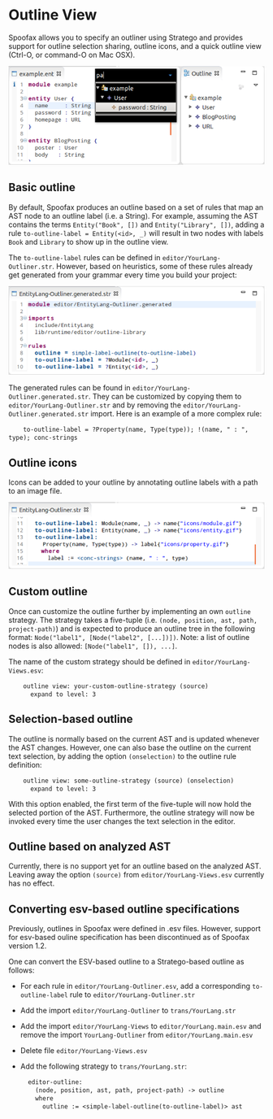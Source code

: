 Outline View
============
Spoofax allows you to specify an outliner using Stratego and provides support for outline selection sharing, outline icons, and a quick outline view (Ctrl-O, or command-O on Mac OSX).

![Alt text](outline1.png)

Basic outline
---------------------------
By default, Spoofax produces an outline based on a set of rules that map an AST node to an outline label (i.e. a String). For example, assuming the AST contains the terms ``Entity("Book", [])`` and ``Entity("Library", [])``, adding a rule ``to-outline-label = Entity(<id>, _)`` will result in two nodes with labels ``Book`` and ``Library`` to show up in the outline view.

The ``to-outline-label`` rules can be defined in ``editor/YourLang-Outliner.str``. However, based on heuristics, some of these rules already get generated from your grammar every time you build your project:

![Alt text](outline2.png)

The generated rules can be found in ``editor/YourLang-Outliner.generated.str``. They can be customized by copying them to ``editor/YourLang-Outliner.str`` and by removing the ``editor/YourLang-Outliner.generated.str`` import. Here is an example of a more complex rule:

        to-outline-label = ?Property(name, Type(type)); !(name, " : ", type); conc-strings


Outline icons
-------------
Icons can be added to your outline by annotating outline labels with a path to an image file.

![Alt text](outline3.png)


Custom outline
------------------------------
Once can customize the outline further by implementing an own ``outline`` strategy. The strategy takes a five-tuple (i.e. ``(node, position, ast, path, project-path)``) and is expected to produce an outline tree in the following format: ``Node("label1", [Node("label2", [...])])``. Note: a list of outline nodes is also allowed: ``[Node("label1", []), ...]``.
	
The name of the custom strategy should be defined in ``editor/YourLang-Views.esv``:

        outline view: your-custom-outline-strategy (source)
          expand to level: 3


Selection-based outline
-----------------------
The outline is normally based on the current AST and is updated whenever the AST changes. However, one can also base the outline on the current text selection, by adding the option ``(onselection)`` to the outline rule definition:

        outline view: some-outline-strategy (source) (onselection)
          expand to level: 3

With this option enabled, the first term of the five-tuple will now hold the selected portion of the AST. Furthermore, the outline strategy will now be invoked every time the user changes the text selection in the editor.


Outline based on analyzed AST
-----------------------------
Currently, there is no support yet for an outline based on the analyzed AST. Leaving away the option `(source)` from ``editor/YourLang-Views.esv`` currently has no effect.


Converting esv-based outline specifications
-------------------------------------------
Previously, outlines in Spoofax were defined in .esv files. However, support for esv-based ouline specification has been discontinued as of Spoofax version 1.2.

One can convert the ESV-based outline to a Stratego-based outline as follows:

- For each rule in ``editor/YourLang-Outliner.esv``, add a corresponding ``to-outline-label`` rule to ``editor/YourLang-Outliner.str``
- Add the import ``editor/YourLang-Outliner`` to ``trans/YourLang.str``
- Add the import ``editor/YourLang-Views`` to ``editor/YourLang.main.esv`` and remove the import ``YourLang-Outliner`` from ``editor/YourLang.main.esv``
- Delete file ``editor/YourLang-Views.esv``
- Add the following strategy to ``trans/YourLang.str``:

        editor-outline:
          (node, position, ast, path, project-path) -> outline
          where
            outline := <simple-label-outline(to-outline-label)> ast
